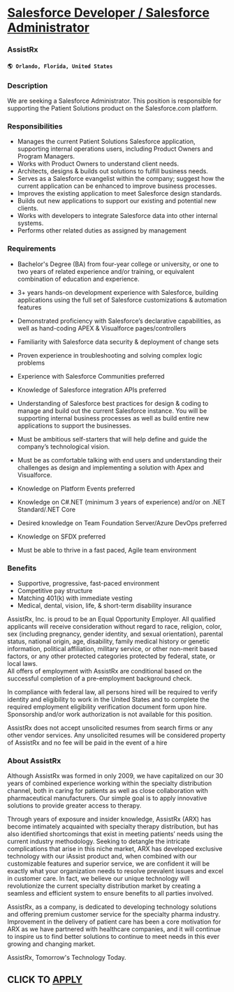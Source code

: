 # [Salesforce Developer / Salesforce Administrator](https://www.remotewlb.com/apply/salesforce-developer-salesforce-administrator)  
### AssistRx  
#### `🌎 Orlando, Florida, United States`  

### **Description**

We are seeking a Salesforce Administrator. This position is responsible for supporting the Patient Solutions product on the Salesforce.com platform.

  

  

### Responsibilities

  * Manages the current Patient Solutions Salesforce application, supporting internal operations users, including Product Owners and Program Managers.
  * Works with Product Owners to understand client needs.
  * Architects, designs & builds out solutions to fulfill business needs.
  * Serves as a Salesforce evangelist within the company; suggest how the current application can be enhanced to improve business processes.
  * Improves the existing application to meet Salesforce design standards.
  * Builds out new applications to support our existing and potential new clients.
  * Works with developers to integrate Salesforce data into other internal systems.
  * Performs other related duties as assigned by management

### **Requirements**

  * Bachelor's Degree (BA) from four-year college or university, or one to two years of related experience and/or training, or equivalent combination of education and experience.  

  * 3+ years hands-on development experience with Salesforce, building applications using the full set of Salesforce customizations & automation features
  * Demonstrated proficiency with Salesforce’s declarative capabilities, as well as hand-coding APEX & Visualforce pages/controllers
  * Familiarity with Salesforce data security & deployment of change sets
  * Proven experience in troubleshooting and solving complex logic problems
  * Experience with Salesforce Communities preferred
  * Knowledge of Salesforce integration APIs preferred
  * Understanding of Salesforce best practices for design & coding to manage and build out the current Salesforce instance. You will be supporting internal business processes as well as build entire new applications to support the businesses.
  * Must be ambitious self-starters that will help define and guide the company’s technological vision.
  * Must be as comfortable talking with end users and understanding their challenges as design and implementing a solution with Apex and Visualforce.
  * Knowledge on Platform Events preferred
  * Knowledge on C#.NET (minimum 3 years of experience) and/or on .NET Standard/.NET Core
  * Desired knowledge on Team Foundation Server/Azure DevOps preferred
  * Knowledge on SFDX preferred
  * Must be able to thrive in a fast paced, Agile team environment

### **Benefits**

  * Supportive, progressive, fast-paced environment
  * Competitive pay structure
  * Matching 401(k) with immediate vesting
  * Medical, dental, vision, life, & short-term disability insurance

  

AssistRx, Inc. is proud to be an Equal Opportunity Employer. All qualified applicants will receive consideration without regard to race, religion, color, sex (including pregnancy, gender identity, and sexual orientation), parental status, national origin, age, disability, family medical history or genetic information, political affiliation, military service, or other non-merit based factors, or any other protected categories protected by federal, state, or local laws.  
All offers of employment with AssistRx are conditional based on the successful completion of a pre-employment background check.  
  

In compliance with federal law, all persons hired will be required to verify identity and eligibility to work in the United States and to complete the required employment eligibility verification document form upon hire. Sponsorship and/or work authorization is not available for this position.  
  

AssistRx does not accept unsolicited resumes from search firms or any other vendor services. Any unsolicited resumes will be considered property of AssistRx and no fee will be paid in the event of a hire

### **About AssistRx**

Although AssistRx was formed in only 2009, we have capitalized on our 30 years of combined experience working within the specialty distribution channel, both in caring for patients as well as close collaboration with pharmaceutical manufacturers. Our simple goal is to apply innovative solutions to provide greater access to therapy.

Through years of exposure and insider knowledge, AssistRx (ARX) has become intimately acquainted with specialty therapy distribution, but has also identified shortcomings that exist in meeting patients’ needs using the current industry methodology. Seeking to detangle the intricate complications that arise in this niche market, ARX has developed exclusive technology with our iAssist product and, when combined with our customizable features and superior service, we are confident it will be exactly what your organization needs to resolve prevalent issues and excel in customer care. In fact, we believe our unique technology will revolutionize the current specialty distribution market by creating a seamless and efficient system to ensure benefits to all parties involved.

AssistRx, as a company, is dedicated to developing technology solutions and offering premium customer service for the specialty pharma industry. Improvement in the delivery of patient care has been a core motivation for ARX as we have partnered with healthcare companies, and it will continue to inspire us to find better solutions to continue to meet needs in this ever growing and changing market.

AssistRx, Tomorrow's Technology Today.

  
## CLICK TO [APPLY](https://www.remotewlb.com/apply/salesforce-developer-salesforce-administrator)

